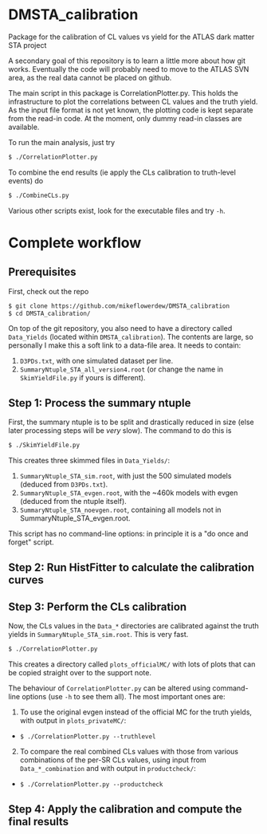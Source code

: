 # DMSTA_calibration
Package for the calibration of CL values vs yield for the ATLAS dark matter STA project

A secondary goal of this repository is to learn a little more about how git works. Eventually the code will probably need to move to the ATLAS SVN area, as the real data cannot be placed on github.

The main script in this package is CorrelationPlotter.py. This holds the infrastructure to plot the correlations between CL values and the truth yield. As the input file format is not yet known, the plotting code is kept separate from the read-in code. At the moment, only dummy read-in classes are available.

To run the main analysis, just try
```bash
$ ./CorrelationPlotter.py
```
To combine the end results (ie apply the CLs calibration to truth-level events) do
```bash
$ ./CombineCLs.py
```
Various other scripts exist, look for the executable files and try `-h`.

# Complete workflow

## Prerequisites

First, check out the repo
```bash
$ git clone https://github.com/mikeflowerdew/DMSTA_calibration
$ cd DMSTA_calibration/
```

On top of the git repository, you also need to have a directory called `Data_Yields` (located within `DMSTA_calibration`). The contents are large, so personally I make this a soft link to a data-file area. It needs to contain:

1. `D3PDs.txt`, with one simulated dataset per line.
2. `SummaryNtuple_STA_all_version4.root` (or change the name in `SkimYieldFile.py` if yours is different).

## Step 1: Process the summary ntuple

First, the summary ntuple is to be split and drastically reduced in size (else later processing steps will be _very_ slow). The command to do this is
```bash
$ ./SkimYieldFile.py
```
This creates three skimmed files in `Data_Yields/`:

1. `SummaryNtuple_STA_sim.root`, with just the 500 simulated models (deduced from `D3PDs.txt`).
2. `SummaryNtuple_STA_evgen.root`, with the ~460k models with evgen (deduced from the ntuple itself).
3. `SummaryNtuple_STA_noevgen.root`, containing all models not in SummaryNtuple_STA_evgen.root.

This script has no command-line options: in principle it is a "do once and forget" script.

## Step 2: Run HistFitter to calculate the calibration curves

## Step 3: Perform the CLs calibration

Now, the CLs values in the `Data_*` directories are calibrated against the truth yields in `SummaryNtuple_STA_sim.root`. This is very fast.
```bash
$ ./CorrelationPlotter.py
```
This creates a directory called `plots_officialMC/` with lots of plots that can be copied straight over to the support note.

The behaviour of `CorrelationPlotter.py` can be altered using command-line options (use `-h` to see them all). The most important ones are:

1. To use the original evgen instead of the official MC for the truth yields, with output in `plots_privateMC/`:
  - `$ ./CorrelationPlotter.py --truthlevel`
2. To compare the real combined CLs values with those from various combinations of the per-SR CLs values, using input from `Data_*_combination` and with output in `productcheck/`:
  - `$ ./CorrelationPlotter.py --productcheck`

## Step 4: Apply the calibration and compute the final results 

